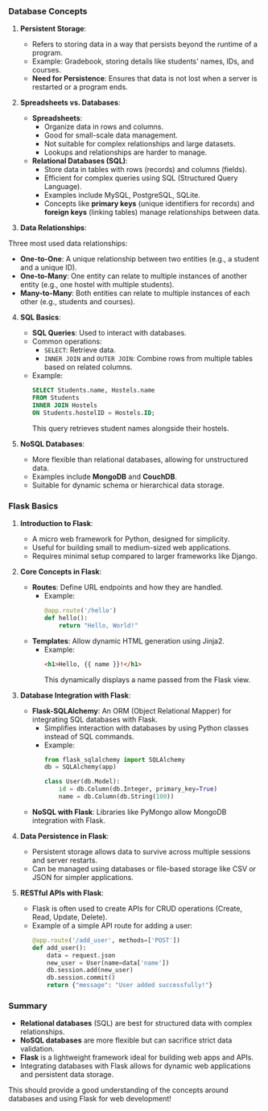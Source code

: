 

### Database Concepts

1. **Persistent Storage**:
   - Refers to storing data in a way that persists beyond the runtime of a program.
   - Example: Gradebook, storing details like students' names, IDs, and courses.
   - **Need for Persistence**: Ensures that data is not lost when a server is restarted or a program ends.

2. **Spreadsheets vs. Databases**:
   - **Spreadsheets**:
     - Organize data in rows and columns.
     - Good for small-scale data management.
     - Not suitable for complex relationships and large datasets.
     - Lookups and relationships are harder to manage.
   - **Relational Databases (SQL)**:
     - Store data in tables with rows (records) and columns (fields).
     - Efficient for complex queries using SQL (Structured Query Language).
     - Examples include MySQL, PostgreSQL, SQLite.
     - Concepts like **primary keys** (unique identifiers for records) and **foreign keys** (linking tables) manage relationships between data.

3. **Data Relationships**:

Three most used data relationships:
   - **One-to-One**: A unique relationship between two entities (e.g., a student and a unique ID).
   - **One-to-Many**: One entity can relate to multiple instances of another entity (e.g., one hostel with multiple students).
   - **Many-to-Many**: Both entities can relate to multiple instances of each other (e.g., students and courses).

4. **SQL Basics**:
   - **SQL Queries**: Used to interact with databases.
   - Common operations:
     - `SELECT`: Retrieve data.
     - `INNER JOIN` and `OUTER JOIN`: Combine rows from multiple tables based on related columns.
   - Example:
     ```sql
     SELECT Students.name, Hostels.name 
     FROM Students 
     INNER JOIN Hostels 
     ON Students.hostelID = Hostels.ID;
     ```
     This query retrieves student names alongside their hostels.

5. **NoSQL Databases**:
   - More flexible than relational databases, allowing for unstructured data.
   - Examples include **MongoDB** and **CouchDB**.
   - Suitable for dynamic schema or hierarchical data storage.

### Flask Basics

1. **Introduction to Flask**:
   - A micro web framework for Python, designed for simplicity.
   - Useful for building small to medium-sized web applications.
   - Requires minimal setup compared to larger frameworks like Django.

2. **Core Concepts in Flask**:
   - **Routes**: Define URL endpoints and how they are handled.
     - Example:
       ```python
       @app.route('/hello')
       def hello():
           return "Hello, World!"
       ```
   - **Templates**: Allow dynamic HTML generation using Jinja2.
     - Example:
       ```html
       <h1>Hello, {{ name }}!</h1>
       ```
       This dynamically displays a name passed from the Flask view.

3. **Database Integration with Flask**:
   - **Flask-SQLAlchemy**: An ORM (Object Relational Mapper) for integrating SQL databases with Flask.
     - Simplifies interaction with databases by using Python classes instead of SQL commands.
     - Example:
       ```python
       from flask_sqlalchemy import SQLAlchemy
       db = SQLAlchemy(app)
       
       class User(db.Model):
           id = db.Column(db.Integer, primary_key=True)
           name = db.Column(db.String(100))
       ```
   - **NoSQL with Flask**: Libraries like PyMongo allow MongoDB integration with Flask.

4. **Data Persistence in Flask**:
   - Persistent storage allows data to survive across multiple sessions and server restarts.
   - Can be managed using databases or file-based storage like CSV or JSON for simpler applications.

5. **RESTful APIs with Flask**:
   - Flask is often used to create APIs for CRUD operations (Create, Read, Update, Delete).
   - Example of a simple API route for adding a user:
     ```python
     @app.route('/add_user', methods=['POST'])
     def add_user():
         data = request.json
         new_user = User(name=data['name'])
         db.session.add(new_user)
         db.session.commit()
         return {"message": "User added successfully!"}
     ```

### Summary
- **Relational databases** (SQL) are best for structured data with complex relationships.
- **NoSQL databases** are more flexible but can sacrifice strict data validation.
- **Flask** is a lightweight framework ideal for building web apps and APIs.
- Integrating databases with Flask allows for dynamic web applications and persistent data storage.

This should provide a good understanding of the concepts around databases and using Flask for web development!